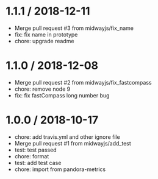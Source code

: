
1.1.1 / 2018-12-11
===================

  * Merge pull request #3 from midwayjs/fix_name
  * fix: fix name in prototype
  * chore: upgrade readme

1.1.0 / 2018-12-08
==================

  * Merge pull request #2 from midwayjs/fix_fastcompass
  * chore: remove node 9
  * fix: fix fastCompass long number bug

1.0.0 / 2018-10-17
==================

  * chore: add travis.yml and other ignore file
  * Merge pull request #1 from midwayjs/add_test
  * test: test passed
  * chore: format
  * test: add test case
  * chore: import from pandora-metrics
